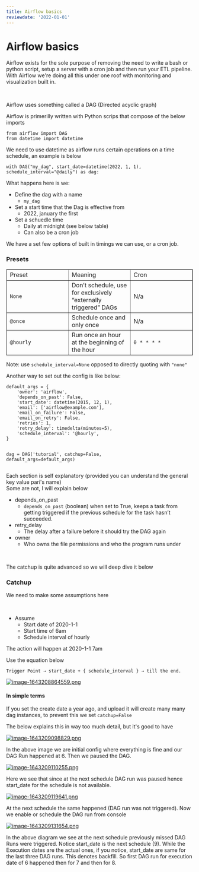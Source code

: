 ```yaml
---
title: Airflow basics
reviewdate: '2022-01-01'
---
```

# Airflow basics

<p id="bkmrk-airflow-exists-for-t">Airflow exists for the sole purpose of removing the need to write a bash or python script, setup a server with a cron job and then run your ETL pipeline. With Airflow we're doing all this under one roof with monitoring and visualization built in.</p>
<p id="bkmrk-%C2%A0"> </p>
<p id="bkmrk-airflow-uses-somethi">Airflow uses something called a DAG (Directed acyclic graph) </p>
<p id="bkmrk-airflow-is-primerill">Airflow is primerilly written with Python scrips that compose of the below imports </p>
<pre id="bkmrk-from-airflow-import-"><code class="language-Python">from airflow import DAG
from datetime import datetime</code></pre>
<p id="bkmrk-we-need-to-use-datet">We need to use datetime as airflow runs certain operations on a time schedule, an example is below</p>
<pre id="bkmrk-with-dag%28%22my_dag%22%2C-s"><code class="language-Python">with DAG("my_dag", start_date=datetime(2022, 1, 1), schedule_interval="@daily") as dag:</code></pre>
<p id="bkmrk-what-happens-here-is">What happens here is we:</p>
<ul id="bkmrk-define-the-dag-with-">
<li>Define the dag with a name
<ul>
<li><code>my_dag</code></li>
</ul>
</li>
<li>Set a start time that the Dag is effective from
<ul>
<li>2022, january the first</li>
</ul>
</li>
<li>Set a schuedle time
<ul>
<li>Daily at midnight (see below table)</li>
<li>Can also be a cron job</li>
</ul>
</li>
</ul>
<p id="bkmrk-we-have-a-set-few-op">We have a set few options of built in timings we can use, or a cron job.</p>
<h3 id="bkmrk-presets">Presets</h3>
<table id="bkmrk-preset-meaning-cron-" style="border-collapse: collapse; width: 100%; height: 232px;" border="1">
<tbody>
<tr style="height: 29px;">
<td style="width: 33.3333%; height: 29px;">Preset</td>
<td style="width: 33.3333%; height: 29px;">Meaning</td>
<td style="width: 33.3333%; height: 29px;">Cron</td>
</tr>
<tr style="height: 29px;">
<td style="width: 33.3333%; height: 29px;"><code>None</code></td>
<td style="width: 33.3333%; height: 29px;">Don’t schedule, use for exclusively “externally triggered” DAGs</td>
<td style="width: 33.3333%; height: 29px;">N/a</td>
</tr>
<tr style="height: 29px;">
<td style="width: 33.3333%; height: 29px;"><code>@once</code></td>
<td style="width: 33.3333%; height: 29px;">Schedule once and only once</td>
<td style="width: 33.3333%; height: 29px;">N/a</td>
</tr>
<tr style="height: 29px;">
<td style="width: 33.3333%; height: 29px;"><code>@hourly</code></td>
<td style="width: 33.3333%; height: 29px;">Run once an hour at the beginning of the hour</td>
<td style="width: 33.3333%;"><code class="docutils literal notranslate"><span class="pre">0</span> <span class="pre">*</span> <span class="pre">*</span> <span class="pre">*</span> <span class="pre">*</span></code></td>
</tr>
<tr style="height: 29px;">
<td style="width: 33.3333%; height: 29px;"><code>@daily</code></td>
<td style="width: 33.3333%;">Run once a day at midnight</td>
<td style="width: 33.3333%;"><code class="docutils literal notranslate"><span class="pre">0</span> <span class="pre">0</span> <span class="pre">*</span> <span class="pre">*</span> <span class="pre">*</span></code></td>
</tr>
<tr style="height: 29px;">
<td style="width: 33.3333%; height: 29px;"><code>@weekly</code></td>
<td style="width: 33.3333%;">Run once a week at midnight on Sunday morning</td>
<td style="width: 33.3333%;"><code class="docutils literal notranslate"><span class="pre">0</span> <span class="pre">0</span> <span class="pre">*</span> <span class="pre">*</span> <span class="pre">0</span></code></td>
</tr>
<tr style="height: 29px;">
<td style="width: 33.3333%; height: 29px;"><code>@monthly</code></td>
<td style="width: 33.3333%;">Run once a month at midnight of the first day of the month</td>
<td style="width: 33.3333%;"><code class="docutils literal notranslate"><span class="pre">0</span> <span class="pre">0</span> <span class="pre">1</span> <span class="pre">*</span> <span class="pre">*</span></code></td>
</tr>
<tr style="height: 29px;">
<td style="width: 33.3333%; height: 29px;"><code>@yearly</code></td>
<td style="width: 33.3333%;">Run once a year at midnight of January 1</td>
<td style="width: 33.3333%; height: 29px;">
<div>
<table class="docutils" border="1">
<tbody valign="top">
<tr class="row-even">
<td><code class="docutils literal notranslate"><span class="pre">0</span> <span class="pre">0</span> <span class="pre">1</span> <span class="pre">1</span> <span class="pre">*</span></code></td>
</tr>
</tbody>
</table>
</div>
</td>
</tr>
</tbody>
</table>
<p id="bkmrk-note%3A-use-schedule_i">Note: use <code>schedule_interval=None</code> opposed to directly quoting with <code>"none"</code></p>
<p id="bkmrk-another-way-to-set-o">Another way to set out the config is like below:</p>
<pre id="bkmrk-default_args-%3D-%7B-%27ow"><code class="language-Python">default_args = {
    'owner': 'airflow',
    'depends_on_past': False,
    'start_date': datetime(2015, 12, 1),
    'email': ['airflow@example.com'],
    'email_on_failure': False,
    'email_on_retry': False,
    'retries': 1,
    'retry_delay': timedelta(minutes=5),
    'schedule_interval': '@hourly',
}

dag = DAG('tutorial', catchup=False, default_args=default_args)</code></pre>
<p id="bkmrk-each-section-is-self">Each section is self explanatory (provided you can understand the general key value pari's name)<br>Some are not, I will explain below</p>
<ul id="bkmrk-depends_on_past-depe">
<li>depends_on_past
<ul>
<li>
<code>depends_on_past</code> (boolean) when set to True, keeps a task from getting triggered if the previous schedule for the task hasn’t succeeded.</li>
</ul>
</li>
<li>retry_delay
<ul>
<li>The delay after a failure before it should try the DAG again</li>
</ul>
</li>
<li>owner
<ul>
<li>Who owns the file permissions and who the program runs under</li>
</ul>
</li>
</ul>
<p id="bkmrk-%C2%A0-0"> </p>
<p id="bkmrk-the-catchup-is-quite">The catchup is quite advanced so we will deep dive it below</p>
<h3 id="bkmrk-catchup">Catchup</h3>
<p id="bkmrk-we-need-to-make-some">We need to make some assumptions here</p>
<p id="bkmrk-%C2%A0-1"> </p>
<ul id="bkmrk-assume-start-date-of">
<li>Assume
<ul>
<li>Start date of 2020-1-1</li>
<li>Start time of 6am</li>
<li>Schedule interval of hourly</li>
</ul>
</li>
</ul>
<p id="bkmrk-the-action-will-happ">The action will happen at 2020-1-1 7am</p>
<p id="bkmrk-use-the-equation-bel">Use the equation below</p>
<pre id="bkmrk-trigger-point-%E2%86%92-star"><code class="language-Python">Trigger Point → start_date + { schedule_interval } → till the end.</code></pre>
<p id="bkmrk-"><a href="https://bookstack.breadnet.co.uk/uploads/images/gallery/2022-01/iTU5rn2xNXtTTsvD-image-1643208864559.png" target="_blank" rel="noopener"><img src="https://bookstack.breadnet.co.uk/uploads/images/gallery/2022-01/scaled-1680-/iTU5rn2xNXtTTsvD-image-1643208864559.png" alt="image-1643208864559.png"></a></p>
<h4 id="bkmrk-%C2%A0-2">In simple terms</h4>
<p id="bkmrk-if-you-set-the-creat">If you set the create date a year ago, and upload it will create many many dag instances, to prevent this we set <code>catchup=False</code> </p>
<p id="bkmrk-the-below-explains-t">The below explains this in way too much detail, but it's good to have</p>
<p id="bkmrk--0"><a href="https://bookstack.breadnet.co.uk/uploads/images/gallery/2022-01/PULQzUkrTZW7aniq-image-1643209098829.png" target="_blank" rel="noopener"><img src="https://bookstack.breadnet.co.uk/uploads/images/gallery/2022-01/scaled-1680-/PULQzUkrTZW7aniq-image-1643209098829.png" alt="image-1643209098829.png"></a></p>
<p id="bkmrk-in-the-above-image-w" class="hk hl dp hm b hn ho hp hq hr hs ht hu hv hw hx hy hz ia ib ic id ie if ig ih dh em" data-selectable-paragraph="">In the above image we are initial config where everything is fine and our DAG Run happened at 6. Then we paused the DAG.</p>
<p id="bkmrk--1"><a href="" target="_blank" rel="noopener"><img src="https://bookstack.breadnet.co.uk/uploads/images/gallery/2022-01/scaled-1680-/dLOpUfxrWflaGAWU-image-1643209110255.png" alt="image-1643209110255.png"></a></p>
<p id="bkmrk-here-we-see-that-sin" class="hk hl dp hm b hn ho hp hq hr hs ht hu hv hw hx hy hz ia ib ic id ie if ig ih dh em" data-selectable-paragraph="">Here we see that since at the next schedule DAG run was paused hence start_date for the schedule is not available.</p>
<p id="bkmrk--2"><a href="https://bookstack.breadnet.co.uk/uploads/images/gallery/2022-01/wBAPtN6LZ09KCAt7-image-1643209119641.png" target="_blank" rel="noopener"><img src="https://bookstack.breadnet.co.uk/uploads/images/gallery/2022-01/scaled-1680-/wBAPtN6LZ09KCAt7-image-1643209119641.png" alt="image-1643209119641.png"></a></p>
<p id="bkmrk-at-the-next-schedule" class="hk hl dp hm b hn ho hp hq hr hs ht hu hv hw hx hy hz ia ib ic id ie if ig ih dh em" data-selectable-paragraph="">At the next schedule the same happened (DAG run was not triggered). Now we enable or schedule the DAG run from console</p>
<p id="bkmrk--3"><a href="https://bookstack.breadnet.co.uk/uploads/images/gallery/2022-01/pMwlmxAqTVobvGaB-image-1643209131654.png" target="_blank" rel="noopener"><img src="https://bookstack.breadnet.co.uk/uploads/images/gallery/2022-01/scaled-1680-/pMwlmxAqTVobvGaB-image-1643209131654.png" alt="image-1643209131654.png"></a></p>
<p id="bkmrk-in-the-above-diagram" class="hk hl dp hm b hn ho hp hq hr hs ht hu hv hw hx hy hz ia ib ic id ie if ig ih dh em" data-selectable-paragraph="">In the above diagram we see at the next schedule previously missed DAG Runs were triggered. Notice start_date is the next schedule (9). While the Execution dates are the actual ones, if you notice, start_date are same for the last three DAG runs. This denotes backfill. So first DAG run for execution date of 6 happened then for 7 and then for 8.</p>
<p id="bkmrk-%C2%A0-4" class="hk hl dp hm b hn ho hp hq hr hs ht hu hv hw hx hy hz ia ib ic id ie if ig ih dh em" data-selectable-paragraph=""> </p>
<p id="bkmrk-%C2%A0-5" class="hk hl dp hm b hn ho hp hq hr hs ht hu hv hw hx hy hz ia ib ic id ie if ig ih dh em" data-selectable-paragraph=""> </p>
<p id="bkmrk-%C2%A0-6"> </p>